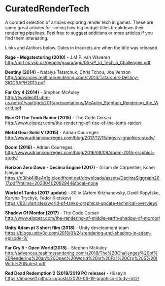 # CuratedRenderTech
A curated selection of articles exploring render tech in games.
These are some great articles for seeing how big budget titles breakdown their rendering pipelines.  Feel free to suggest additions or more articles if you find them interesting. 

Links and Authors below. Dates in brackets are when the title was released.

**Rage - Megatexturing (2010)** - J.M.P. van Waveren\
http://mrl.cs.vsb.cz/people/gaura/agu/05-JP_id_Tech_5_Challenges.pdf

**Destiny (2014)** - Natalya Tatarchuk, Chris Tchou, Joe Venzon\
http://advances.realtimerendering.com/s2013/Tatarchuk-Destiny-SIGGRAPH2013.pdf

**Far Cry 4 (2014)** - Stephen McAuley\
http://twvideo01.ubm-us.net/o1/vault/gdc2015/presentations/McAuley_Stephen_Rendering_the_World.pdf

**Rise Of The Tomb Raider (2015)** - The Code Corsair\
http://www.elopezr.com/the-rendering-of-rise-of-the-tomb-raider/

**Metal Gear Solid V (2015)** - Adrian Courreges\
http://www.adriancourreges.com/blog/2017/12/15/mgs-v-graphics-study/

**Doom (2016)** - Adrian Courreges\
http://www.adriancourreges.com/blog/2016/09/09/doom-2016-graphics-study/

**Horizon Zero Dawn - Decima Engine (2017)** - Giliam de Carpentier, Kohei Ishiyama
https://d3ihk4j6ie4n1g.cloudfront.net/downloads/assets/DecimaSiggraph2017.pdf?mtime=20200402092944&focal=none

**World of Tanks (2017 update)** - 80.lv (Artem Krizhanovsky, Daniil Kopytsko, Karyna Trychyk, Fedor Kletskov)\
https://80.lv/articles/world-of-tanks-graphical-update-technical-overview/

**Shadow Of Mordor (2017)** - The Code Corsair\
http://www.elopezr.com/the-rendering-of-middle-earth-shadow-of-mordor/

**Unity Adam pt 3 short film (2018)** - Unity development team\
https://blogs.unity3d.com/2018/01/24/rendering-and-shading-in-adam-episode-3/

**Far Cry 5 - Open World(2018)** - Stephen McAuley\
http://advances.realtimerendering.com/s2018/The%20Challenges%20of%20Rendering%20an%20Open%20World%20in%20Far%20Cry%205%20(With%20Notes).pdf

**Red Dead Redemption 2 (2018/2019 PC release)** - Hüseyin\
https://imgeself.github.io/posts/2020-06-19-graphics-study-rdr2/
